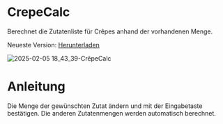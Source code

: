 # CrepeCalc
Berechnet die Zutatenliste für Crêpes anhand der vorhandenen Menge.

Neueste Version: <a href="https://github.com/Alsweider/CrepeCalc/releases/latest">Herunterladen</a>

![2025-02-05 18_43_39-CrêpeCalc](https://github.com/user-attachments/assets/ad9eae2f-59d0-40e2-9e7b-2c8720fbe614)

# Anleitung

Die Menge der gewünschten Zutat ändern und mit der Eingabetaste bestätigen. Die anderen Zutatenmengen werden automatisch berechnet.
